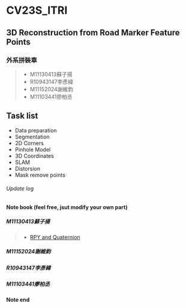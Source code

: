 # CV23S_ITRI
## 3D Reconstruction from Road Marker Feature Points
### 外系拼裝車
> * M11130413蘇子揚
> * R10943147李彥緯
> * M11152024謝維鈞
> * M11103441廖柏丞

## Task list
* Data preparation
* Segmentation
* 2D Corners
* Pinhole Model
* 3D Coordinates
* SLAM
* Distorsion
* Mask remove points

###### Update log


#### Note book (feel free, jsut modify your own part)
##### M11130413蘇子揚
> * [RPY and Quaternion](https://hackmd.io/@shengwen/rotation-matrix)
##### M11152024謝維鈞



##### R10943147李彥緯



##### M11103441廖柏丞



#### Note end
